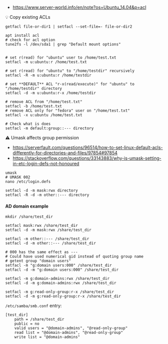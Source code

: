 * https://www.server-world.info/en/note?os=Ubuntu_14.04&p=acl

:bulb: Copy existing ACLs
```shell
getfacl file-or-dir1 | setfacl --set-file=- file-or-dir2
```

```shell
apt install acl
# check for acl option
tune2fs -l /dev/sda1 | grep "Default mount options"


# set r(read) for "ubuntu" user to /home/test.txt
setfacl -m u:ubuntu:r /home/test.txt

# set r(read) for "ubuntu" to "/home/testdir" recursively
setfacl -R -m u:ubuntu:r /home/testdir

# set **DEFAULT** ACL "r-x(read/execute)" for "ubuntu" to "/home/testdir" directory
setfacl -d -m u:ubuntu:r-x /home/testdir

# remove ACL from "/home/test.txt"
setfacl -b /home/test.txt
# remove ACL only for "fedora" user on "/home/test.txt"
setfacl -x u:ubuntu /home/test.txt

# Check what is does
setfacl -m default:group::--- directory
```

:warning: Umask affects group permission
* https://serverfault.com/questions/96514/how-to-set-linux-default-acls-differently-for-directories-and-files/97854#97854
* https://stackoverflow.com/questions/33143883/why-is-umask-setting-in-etc-login-defs-not-honoured
```shell
umask
# UMASK 002
nano /etc/login.defs
```
```
setfacl -d -m mask:rwx directory
setfacl -R -d -m other::--- directory
```

#### AD domain example

```shell
mkdir /share/test_dir

setfacl mask:rwx /share/test_dir
setfacl -d -m mask:rwx /share/test_dir

setfacl -m other::--- /share/test_dir
setfacl -d -m other::--- /share/test_dir

# 000 has the same effect as ---
# Could have used numerical gid instead of quoting group name
# getent group "domain users"
setfacl -m "g:domain users:000" /share/test_dir
setfacl -d -m "g:domain users:000" /share/test_dir

setfacl -m g:domain-admins:rwx /share/test_dir
setfacl -d -m g:domain-admins:rwx /share/test_dir

setfacl -m g:read-only-group:r-x /share/test_dir
setfacl -d -m g:read-only-group:r-x /share/test_dir
```
`/etc/samba/smb.conf` entry:
```
[test_dir]
    path = /share/test_dir
    public = no
    valid users = "@domain-admins", "@read-only-group"
    read list = "@domain-admins", "@read-only-group"
    write list = "@domain-admins"
```
